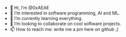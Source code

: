 - 👋 Hi, I’m @0xAEAE
- 👀 I’m interested in software programming, AI and ML.
- 🌱 I’m currently learning everything.
- 💞️ I’m looking to collaborate on cool software projects.
- 📫 How to reach me: write me a pm here on github ;)

<!---
0xAEAE/0xAEAE is a ✨ special ✨ repository because its `README.md` (this file) appears on your GitHub profile.
You can click the Preview link to take a look at your changes.
--->
